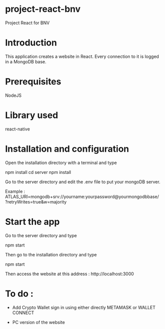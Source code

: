 # project-react-bnv
Project React for BNV

# Introduction 
This application creates a website in React. 
Every connection to it is logged in a MongoDB base. 

# Prerequisites
NodeJS

# Library used
react-native

# Installation and configuration
Open the installation directory with a terminal and type 

npm install 
cd server
npm install 

Go to the server directory and edit the .env file to put your mongoDB server. 

Example : ATLAS_URI=mongodb+srv://yourname:yourpassword@yourmongodbbase/?retryWrites=true&w=majority

# Start the app
Go to the server directory and type 

npm start

Then go to the installation directory and type 

npm start

Then access the website at this address : http://localhost:3000

# To do : 

- Add Crypto Wallet sign in using either directly METAMASK or WALLET CONNECT
  
- PC version of the website
